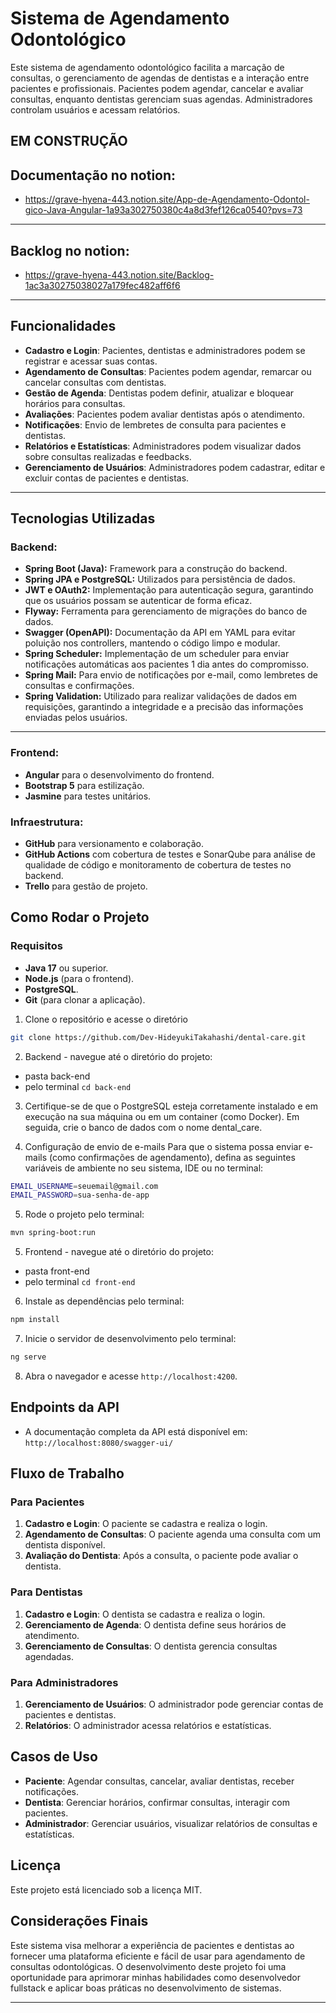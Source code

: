 # Sistema de Agendamento Odontológico

Este sistema de agendamento odontológico facilita a marcação de consultas, o gerenciamento de agendas de dentistas e a interação entre pacientes e profissionais. Pacientes podem agendar, cancelar e avaliar consultas, enquanto dentistas gerenciam suas agendas. Administradores controlam usuários e acessam relatórios.

## EM CONSTRUÇÃO

## Documentação no notion:

- https://grave-hyena-443.notion.site/App-de-Agendamento-Odontol-gico-Java-Angular-1a93a302750380c4a8d3fef126ca0540?pvs=73

---

## Backlog no notion:

- https://grave-hyena-443.notion.site/Backlog-1ac3a30275038027a179fec482aff6f6

---

## Funcionalidades

- **Cadastro e Login**: Pacientes, dentistas e administradores podem se registrar e acessar suas contas.
- **Agendamento de Consultas**: Pacientes podem agendar, remarcar ou cancelar consultas com dentistas.
- **Gestão de Agenda**: Dentistas podem definir, atualizar e bloquear horários para consultas.
- **Avaliações**: Pacientes podem avaliar dentistas após o atendimento.
- **Notificações**: Envio de lembretes de consulta para pacientes e dentistas.
- **Relatórios e Estatísticas**: Administradores podem visualizar dados sobre consultas realizadas e feedbacks.
- **Gerenciamento de Usuários**: Administradores podem cadastrar, editar e excluir contas de pacientes e dentistas.

---

## Tecnologias Utilizadas

### Backend:

- **Spring Boot (Java):** Framework para a construção do backend.
- **Spring JPA e PostgreSQL:** Utilizados para persistência de dados.
- **JWT e OAuth2:** Implementação para autenticação segura, garantindo que os usuários possam se autenticar de forma eficaz.
- **Flyway:** Ferramenta para gerenciamento de migrações do banco de dados.
- **Swagger (OpenAPI):**
Documentação da API em YAML para evitar poluição nos controllers, mantendo o código limpo e modular.
- **Spring Scheduler:**
Implementação de um scheduler para enviar notificações automáticas aos pacientes 1 dia antes do compromisso.
- **Spring Mail:** Para envio de notificações por e-mail, como lembretes de consultas e confirmações.
- **Spring Validation:** Utilizado para realizar validações de dados em requisições, garantindo a integridade e a precisão das informações enviadas pelos usuários.

---

### Frontend:

- **Angular** para o desenvolvimento do frontend.
- **Bootstrap 5** para estilização.
- **Jasmine** para testes unitários.

### Infraestrutura:

- **GitHub** para versionamento e colaboração.
- **GitHub Actions** com cobertura de testes e SonarQube para análise de qualidade de código e monitoramento de cobertura de testes no backend.
- **Trello** para gestão de projeto.

## Como Rodar o Projeto

### Requisitos

- **Java 17** ou superior.
- **Node.js** (para o frontend).
- **PostgreSQL**.
- **Git** (para clonar a aplicação).

1. Clone o repositório e acesse o diretório

```bash
git clone https://github.com/Dev-HideyukiTakahashi/dental-care.git
```

2. Backend - navegue até o diretório do projeto:

- pasta back-end
- pelo terminal `cd back-end`

3. Certifique-se de que o PostgreSQL esteja corretamente instalado e em execução na sua máquina ou em um container (como Docker). Em seguida, crie o banco de dados com o nome dental_care.

4. Configuração de envio de e-mails
   Para que o sistema possa enviar e-mails (como confirmações de agendamento), defina as seguintes variáveis de ambiente no seu sistema, IDE ou no terminal:

```bash
EMAIL_USERNAME=seuemail@gmail.com
EMAIL_PASSWORD=sua-senha-de-app
```

5. Rode o projeto pelo terminal:

```bash
mvn spring-boot:run
```

5. Frontend - navegue até o diretório do projeto:

- pasta front-end
- pelo terminal `cd front-end`

6. Instale as dependências pelo terminal:

```bash
npm install
```

7. Inicie o servidor de desenvolvimento pelo terminal:

```bash
ng serve
```

8. Abra o navegador e acesse `http://localhost:4200`.

## Endpoints da API

- A documentação completa da API está disponível em: `http://localhost:8080/swagger-ui/`

## Fluxo de Trabalho

### Para Pacientes

1. **Cadastro e Login**: O paciente se cadastra e realiza o login.
2. **Agendamento de Consultas**: O paciente agenda uma consulta com um dentista disponível.
3. **Avaliação do Dentista**: Após a consulta, o paciente pode avaliar o dentista.

### Para Dentistas

1. **Cadastro e Login**: O dentista se cadastra e realiza o login.
2. **Gerenciamento de Agenda**: O dentista define seus horários de atendimento.
3. **Gerenciamento de Consultas**: O dentista gerencia consultas agendadas.

### Para Administradores

1. **Gerenciamento de Usuários**: O administrador pode gerenciar contas de pacientes e dentistas.
2. **Relatórios**: O administrador acessa relatórios e estatísticas.

## Casos de Uso

- **Paciente**: Agendar consultas, cancelar, avaliar dentistas, receber notificações.
- **Dentista**: Gerenciar horários, confirmar consultas, interagir com pacientes.
- **Administrador**: Gerenciar usuários, visualizar relatórios de consultas e estatísticas.

## Licença

Este projeto está licenciado sob a licença MIT.

## Considerações Finais

Este sistema visa melhorar a experiência de pacientes e dentistas ao fornecer uma plataforma eficiente e fácil de usar para agendamento de consultas odontológicas. O desenvolvimento deste projeto foi uma oportunidade para aprimorar minhas habilidades como desenvolvedor fullstack e aplicar boas práticas no desenvolvimento de sistemas.

---
